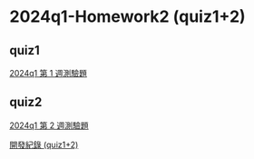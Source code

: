 # 2024q1-Homework2 (quiz1+2)

## quiz1
[2024q1 第 1 週測驗題](https://hackmd.io/@sysprog/linux2024-quiz1)

## quiz2
[2024q1 第 2 週測驗題](https://hackmd.io/@sysprog/linux2024-quiz2)

[開發紀錄 (quiz1+2)](https://hackmd.io/@blue76815/HJo-d8GyR)
